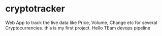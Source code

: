# cryptotracker
Web App to track the live data like Price, Volume, Change etc for several Cryptocurrencies.
this is my first project.
Hello TEam
devops pipeline

